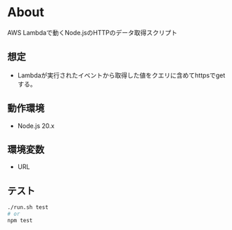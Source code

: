# About

AWS Lambdaで動くNode.jsのHTTPのデータ取得スクリプト

## 想定

* Lambdaが実行されたイベントから取得した値をクエリに含めてhttpsでgetする。

## 動作環境

* Node.js 20.x

## 環境変数

* URL

## テスト

```bash
./run.sh test
# or 
npm test
```